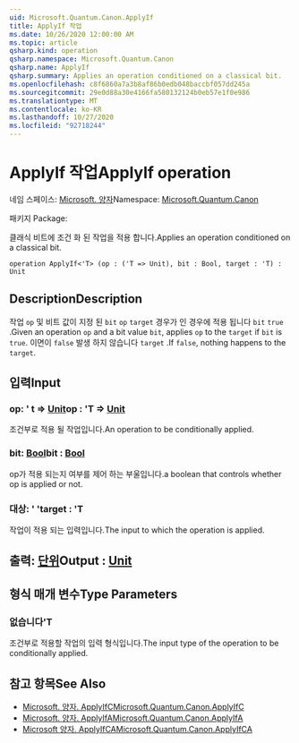 ```yaml
---
uid: Microsoft.Quantum.Canon.ApplyIf
title: ApplyIf 작업
ms.date: 10/26/2020 12:00:00 AM
ms.topic: article
qsharp.kind: operation
qsharp.namespace: Microsoft.Quantum.Canon
qsharp.name: ApplyIf
qsharp.summary: Applies an operation conditioned on a classical bit.
ms.openlocfilehash: c8f6860a7a3b8af86b0edb048baccbf057dd245a
ms.sourcegitcommit: 29e0d88a30e4166fa580132124b0eb57e1f0e986
ms.translationtype: MT
ms.contentlocale: ko-KR
ms.lasthandoff: 10/27/2020
ms.locfileid: "92718244"
---
```

# <a name="applyif-operation"></a><span data-ttu-id="c7e1c-102">ApplyIf 작업</span><span class="sxs-lookup"><span data-stu-id="c7e1c-102">ApplyIf operation</span></span>

<span data-ttu-id="c7e1c-103">네임 스페이스: [Microsoft. 양자](xref:Microsoft.Quantum.Canon)</span><span class="sxs-lookup"><span data-stu-id="c7e1c-103">Namespace: [Microsoft.Quantum.Canon](xref:Microsoft.Quantum.Canon)</span></span>

<span data-ttu-id="c7e1c-104">패키지 [](https://nuget.org/packages/)</span><span class="sxs-lookup"><span data-stu-id="c7e1c-104">Package: [](https://nuget.org/packages/)</span></span>


<span data-ttu-id="c7e1c-105">클래식 비트에 조건 화 된 작업을 적용 합니다.</span><span class="sxs-lookup"><span data-stu-id="c7e1c-105">Applies an operation conditioned on a classical bit.</span></span>

```qsharp
operation ApplyIf<'T> (op : ('T => Unit), bit : Bool, target : 'T) : Unit
```


## <a name="description"></a><span data-ttu-id="c7e1c-106">Description</span><span class="sxs-lookup"><span data-stu-id="c7e1c-106">Description</span></span>

<span data-ttu-id="c7e1c-107">작업 `op` 및 비트 값이 지정 된 `bit` `op` `target` 경우가 인 경우에 적용 됩니다 `bit` `true` .</span><span class="sxs-lookup"><span data-stu-id="c7e1c-107">Given an operation `op` and a bit value `bit`, applies `op` to the `target` if `bit` is `true`.</span></span> <span data-ttu-id="c7e1c-108">이면이 `false` 발생 하지 않습니다 `target` .</span><span class="sxs-lookup"><span data-stu-id="c7e1c-108">If `false`, nothing happens to the `target`.</span></span>

## <a name="input"></a><span data-ttu-id="c7e1c-109">입력</span><span class="sxs-lookup"><span data-stu-id="c7e1c-109">Input</span></span>

### <a name="op--t--unit"></a><span data-ttu-id="c7e1c-110">op: ' t => [Unit](xref:microsoft.quantum.lang-ref.unit)</span><span class="sxs-lookup"><span data-stu-id="c7e1c-110">op : 'T => [Unit](xref:microsoft.quantum.lang-ref.unit)</span></span> 

<span data-ttu-id="c7e1c-111">조건부로 적용 될 작업입니다.</span><span class="sxs-lookup"><span data-stu-id="c7e1c-111">An operation to be conditionally applied.</span></span>


### <a name="bit--bool"></a><span data-ttu-id="c7e1c-112">bit: [Bool](xref:microsoft.quantum.lang-ref.bool)</span><span class="sxs-lookup"><span data-stu-id="c7e1c-112">bit : [Bool](xref:microsoft.quantum.lang-ref.bool)</span></span>

<span data-ttu-id="c7e1c-113">op가 적용 되는지 여부를 제어 하는 부울입니다.</span><span class="sxs-lookup"><span data-stu-id="c7e1c-113">a boolean that controls whether op is applied or not.</span></span>


### <a name="target--t"></a><span data-ttu-id="c7e1c-114">대상: ' '</span><span class="sxs-lookup"><span data-stu-id="c7e1c-114">target : 'T</span></span>

<span data-ttu-id="c7e1c-115">작업이 적용 되는 입력입니다.</span><span class="sxs-lookup"><span data-stu-id="c7e1c-115">The input to which the operation is applied.</span></span>



## <a name="output--unit"></a><span data-ttu-id="c7e1c-116">출력: [단위](xref:microsoft.quantum.lang-ref.unit)</span><span class="sxs-lookup"><span data-stu-id="c7e1c-116">Output : [Unit](xref:microsoft.quantum.lang-ref.unit)</span></span>



## <a name="type-parameters"></a><span data-ttu-id="c7e1c-117">형식 매개 변수</span><span class="sxs-lookup"><span data-stu-id="c7e1c-117">Type Parameters</span></span>

### <a name="t"></a><span data-ttu-id="c7e1c-118">없습니다</span><span class="sxs-lookup"><span data-stu-id="c7e1c-118">'T</span></span>

<span data-ttu-id="c7e1c-119">조건부로 적용할 작업의 입력 형식입니다.</span><span class="sxs-lookup"><span data-stu-id="c7e1c-119">The input type of the operation to be conditionally applied.</span></span>

## <a name="see-also"></a><span data-ttu-id="c7e1c-120">참고 항목</span><span class="sxs-lookup"><span data-stu-id="c7e1c-120">See Also</span></span>

- [<span data-ttu-id="c7e1c-121">Microsoft. 양자. ApplyIfC</span><span class="sxs-lookup"><span data-stu-id="c7e1c-121">Microsoft.Quantum.Canon.ApplyIfC</span></span>](xref:Microsoft.Quantum.Canon.ApplyIfC)
- [<span data-ttu-id="c7e1c-122">Microsoft. 양자. ApplyIfA</span><span class="sxs-lookup"><span data-stu-id="c7e1c-122">Microsoft.Quantum.Canon.ApplyIfA</span></span>](xref:Microsoft.Quantum.Canon.ApplyIfA)
- [<span data-ttu-id="c7e1c-123">Microsoft 양자. ApplyIfCA</span><span class="sxs-lookup"><span data-stu-id="c7e1c-123">Microsoft.Quantum.Canon.ApplyIfCA</span></span>](xref:Microsoft.Quantum.Canon.ApplyIfCA)